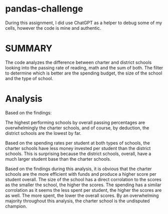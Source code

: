 # pandas-challenge
During this assignment, I did use ChatGPT as a helper to debug some of my cells, however the code is mine and authentic. 

# SUMMARY
The code analyzes the difference between charter and district schools looking into the passing rate of reading, math and the sum of both. The filter to determine which is better are the spending budget, the size of the school and the type of school. 

# Analysis
Based on the findings:

The highest performing schools by overall passing percentages are overwhelmingly the charter schools, and of course, by deduction, the district schools are the lowest by far. 

Based on the spending rates per student at both types of schools, the charter schools have less money invested per student than the district schools. This is surprising because the district schools, overall, have a much larger student base than the charter schools.

Based on the findings during this analysis, it is obvious that the charter schools are the more efficient with funds and produce a higher score per student overall. The size of the school has a direct corrolation to the scores as the smaller the school, the higher the scores. The spending has a similar corrolation as it seems the less spent per student, the higher the scores are as well. The more spent, the lower the overall scores. By an overwhelming majority throughout this analysis, the charter school is the undisputed champion. 